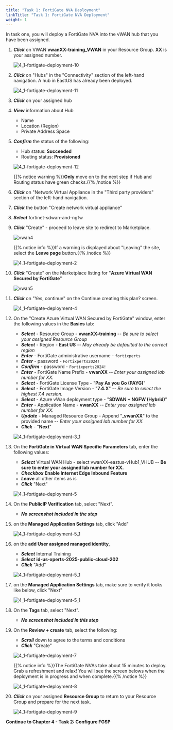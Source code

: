 ```yaml
---
title: "Task 1: FortiGate NVA Deployment"
linkTitle: "Task 1: FortiGate NVA Deployment"
weight: 1
---
```


In task one, you will deploy a FortiGate NVA into the vWAN hub that you have been assigned.

1. ***Click*** on VWAN **vwanXX-training_VWAN** in your Resource Group. **XX** is your assigned number.

    ![4_1-fortigate-deployment-10](../images/4_1-fortigate-deployment-10.PNG)

1. ***Click*** on "Hubs" in the "Connectivity" section of the left-hand navigation. A hub in EastUS has already been deployed.

    ![4_1-fortigate-deployment-11](../images/4_1-fortigate-deployment-11.PNG)

1. ***Click*** on your assigned hub

1. ***View*** information about Hub

    - Name
    - Location (Region)
    - Private Address Space

1. ***Confirm*** the status of the following:

    - Hub status: **Succeeded**
    - Routing status: **Provisioned**

    ![4_1-fortigate-deployment-12](../images/4_1-fortigate-deployment-12.PNG)

    {{% notice warning %}}**Only** move on to the next step if Hub and Routing status have green checks.{{% /notice %}}

1. ***Click*** on "Network Virtual Appliance in the "Third party providers" section of the left-hand navigation.
1. ***Click*** the button "Create network virtual appliance"
1. ***Select*** fortinet-sdwan-and-ngfw
1. ***Click*** "Create" -  proceed to leave site to redirect to Marketplace.

    ![vwan4](../images/vwan4.jpg)

     {{% notice info %}}If a warning is displayed about "Leaving" the site, select the **Leave page** button.{{% /notice %}}

    ![4_1-fortigate-deployment-2](../images/4_1-fortigate-deployment-2.PNG)

1. ***Click*** "Create" on the Marketplace listing for "**Azure Virtual WAN Secured by FortiGate**"

    ![vwan5](../images/vwan5.jpg)

1. ***Click*** on "Yes, continue" on the Continue creating this plan? screen.

    ![4_1-fortigate-deployment-4](../images/4_1-fortigate-deployment-4.PNG)

1. On the "Create Azure Virtual WAN Secured by FortiGate" window, enter the following values in the **Basics** tab:

    - ***Select*** - Resource Group - **vwanXX-training** -- *Be sure to select your assigned Resource Group*
    - ***Select*** - Region - **East US** -- *May already be defaulted to the correct region*
    - ***Enter*** - FortiGate administrative username - ```fortixperts```
    - ***Enter*** - password - ```Fortixperts2024!```
    - ***Confirm*** - password - ```Fortixperts2024!```
    - ***Enter*** - FortiGate Name Prefix - **vwanXX** -- *Enter your assigned lab number for XX.*
    - ***Select*** - FortiGate License Type - "**Pay As you Go (PAYG)**"
    - ***Select*** - FortiGate Image Version - "**7.4.X**" -- *Be sure to select the highest 7.4 version.*
    - ***Select*** - Azure vWan deployment type - "**SDWAN + NGFW (Hybrid)**"
    - ***Enter*** - Application Name - **vwanXX** -- *Enter your assigned lab number for XX.*
    - ***Update*** - Managed Resource Group - Append "**_vwanXX**" to the provided name -- *Enter your assigned lab number for XX.*
    - ***Click*** - "**Next**"

    ![4_1-fortigate-deployment-3_1](../images/4_1-fortigate-deployment-3_1.PNG)

1. On the **FortiGate in Virtual WAN Specific Parameters** tab, enter the following values:

    - ***Select*** Virtual WAN Hub - select vwanXX-eastus-vHub1_VHUB -- **Be sure to enter your assigned lab number for XX.**
    - ***Checkbox*** **Enable Internet Edge Inbound Feature**
    - ***Leave*** all other items as is
    - ***Click*** "Next"

    ![4_1-fortigate-deployment-5](../images/4_1-fortigate-deployment-5.PNG)

1. On the **PublicIP Verification** tab, select "Next".

    - ***No screenshot included in the step***

1. on the **Managed Application Settings** tab, click "Add"

    ![4_1-fortigate-deployment-5_1](../images/4_1-fortigate-deployment-6_1.PNG)

1. on the **add User assigned managed identity**, 

    - ***Select*** Internal Training
    - ***Select*** **id-us-xperts-2025-public-cloud-202**
    - ***Click*** "Add"
    
    ![4_1-fortigate-deployment-5_1](../images/4_1-fortigate-deployment-6_2.PNG)
    
1. on the **Managed Application Settings** tab, make sure to verify it looks like below, click "Next"

    ![4_1-fortigate-deployment-5_1](../images/4_1-fortigate-deployment-6_3.PNG)

1. On the **Tags** tab, select "Next".

    - ***No screenshot included in this step***

1. On the **Review + create** tab, select the following:

    - ***Scroll*** down to agree to the terms and conditions
    - ***Click*** "Create"

    ![4_1-fortigate-deployment-7](../images/4_1-fortigate-deployment-7.PNG)

    {{% notice info %}}The FortiGate NVAs take about 15 minutes to deploy. Grab a refreshment and relax! You will see the screen belows when the deployment is in progress and when complete.{{% /notice %}}

    ![4_1-fortigate-deployment-8](../images/4_1-fortigate-deployment-8.PNG)

1. ***Click*** on your assigned **Resource Group** to return to your Resource Group and prepare for the next task.

    ![4_1-fortigate-deployment-9](../images/4_1-fortigate-deployment-9.PNG)

**Continue to Chapter 4 - Task 2: Configure FGSP**
